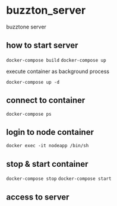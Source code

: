 # buzzton_server

buzztone server

## how to start server

`docker-compose build`
`docker-compose up`

execute container as background process

`docker-compose up -d`

## connect to container 

`docker-compose ps`

## login to node container

`docker exec -it nodeapp /bin/sh`

## stop & start container

`docker-compose stop`
`docker-compose start`

## access to server
